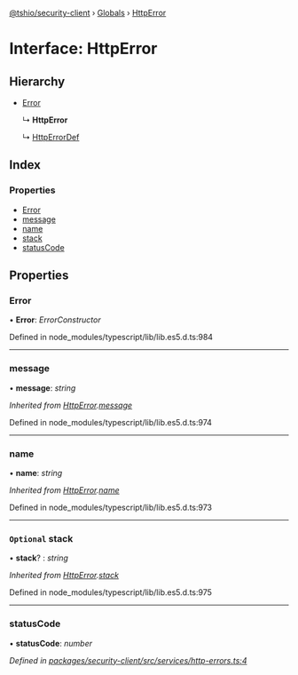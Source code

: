 [@tshio/security-client](../README.md) › [Globals](../globals.md) › [HttpError](httperror.md)

# Interface: HttpError

## Hierarchy

* [Error](httperror.md#markdown-header-error)

  ↳ **HttpError**

  ↳ [HttpErrorDef](httperrordef.md)

## Index

### Properties

* [Error](httperror.md#markdown-header-error)
* [message](httperror.md#markdown-header-message)
* [name](httperror.md#markdown-header-name)
* [stack](httperror.md#markdown-header-optional-stack)
* [statusCode](httperror.md#markdown-header-statuscode)

## Properties

###  Error

• **Error**: *ErrorConstructor*

Defined in node_modules/typescript/lib/lib.es5.d.ts:984

___

###  message

• **message**: *string*

*Inherited from [HttpError](httperror.md).[message](httperror.md#markdown-header-message)*

Defined in node_modules/typescript/lib/lib.es5.d.ts:974

___

###  name

• **name**: *string*

*Inherited from [HttpError](httperror.md).[name](httperror.md#markdown-header-name)*

Defined in node_modules/typescript/lib/lib.es5.d.ts:973

___

### `Optional` stack

• **stack**? : *string*

*Inherited from [HttpError](httperror.md).[stack](httperror.md#markdown-header-optional-stack)*

Defined in node_modules/typescript/lib/lib.es5.d.ts:975

___

###  statusCode

• **statusCode**: *number*

*Defined in [packages/security-client/src/services/http-errors.ts:4](https://github.com/TheSoftwareHouse/rad-modules-tools/blob/22a789f/packages/security-client/src/services/http-errors.ts#L4)*
